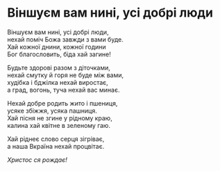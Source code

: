 Віншуєм вам нині, усі добрі люди
================================================================

Віншуєм вам нині, усі добрі люди,  
нехай поміч Божа завжди з вами буде.  
Хай кожної днини, кожної години  
Бог благословить, біда хай загине!

Будьте здорові разом з діточками,  
нехай смутку й горя не буде між вами,  
худібка і бджілка нехай виростає,  
а град, вогонь, туча нехай вас минає.

Нехай добре родить жито і пшениця,  
усяке збіжжя, усяка пашниця.  
Хай пісня не згине у рідному краю,  
калина хай квітне в зеленому гаю.

Хай ріднеє слово серця зігріває,  
а наша Вкраїна нехай процвітає.

_Христос ся рождає!_

